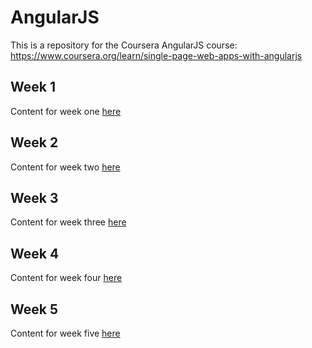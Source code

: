 # AngularJS

This is a repository for the Coursera AngularJS course:
https://www.coursera.org/learn/single-page-web-apps-with-angularjs


## Week 1

Content for week one <a href="module1">here</a>

## Week 2

Content for week two <a href="module2">here</a>

## Week 3

Content for week three <a href="module3">here</a>

## Week 4

Content for week four <a href="module4">here</a>

## Week 5

Content for week five <a href="module5">here</a>
